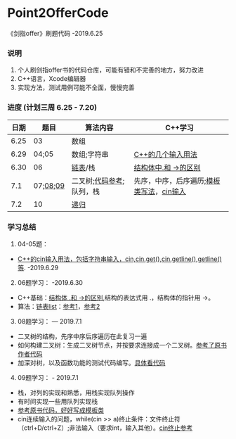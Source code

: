 # Point2OfferCode
《剑指offer》刷题代码   -2019.6.25

### 说明
1. 个人刷剑指offer书的代码仓库，可能有错和不完善的地方，努力改进
2. C++语言，Xcode编辑器
3. 实现方法，测试用例可能不全面，慢慢完善

### 进度 (计划三周 6.25 - 7.20)
日期 | 题目 | 算法内容 | C++学习
--- | ---  | ---    |  ----
6.25  | 03 | 数组    |
6.29 | 04;05 |数组;字符串 | [C++的几个输入用法](https://github.com/slientreed/Point2OfferCode/blob/master/Cplusplus_Basic_Operation/2_C%2B%2B%E8%BE%93%E5%85%A5%E8%BE%93%E5%87%BA%E7%9A%84%E5%AD%A6%E4%B9%A0.md)
6.30 | 06 | [链表](https://doc.bccnsoft.com/docs/cppreference/cpplist_details.html)/栈 | [结构体中.和 ->的区别](https://blog.csdn.net/ShenYuanLuo/article/details/51146140)
7.1 | 07;[08](https://github.com/slientreed/Point2OfferCode/blob/master/08_Next_TreeNode.cpp);[09](https://github.com/slientreed/Point2OfferCode/blob/master/09_stack_to_queue.cpp) | 二叉树;[代码参考](https://github.com/gatieme/CodingInterviews/tree/master/006-%E9%87%8D%E5%BB%BA%E4%BA%8C%E5%8F%89%E6%A0%91); 队列，栈| 先序，中序，后序遍历;[模板类写法](https://github.com/zhedahht/CodingInterviewChinese2/blob/master/09_QueueWithTwoStacks/Queue.h)，[cin输入](https://github.com/slientreed/Point2OfferCode/blob/master/09_stack_to_queue.cpp)
7.2 | 10 | [递归](https://github.com/slientreed/Point2OfferCode/blob/master/10_Fiboncci_Recusive.cpp) | 

### 学习总结

1. 04-05题：
* [C++的cin输入用法，包括字符串输入，cin,cin.get(),cin.getline(),getline()等](https://github.com/slientreed/Point2OfferCode/blob/master/Cplusplus_Basic_Operation/2_C%2B%2B%E8%BE%93%E5%85%A5%E8%BE%93%E5%87%BA%E7%9A%84%E5%AD%A6%E4%B9%A0.md).  -2019.6.29

2. 06题学习：    -2019.6.30
* C++基础：[结构体 .和 ->的区别](https://blog.csdn.net/ShenYuanLuo/article/details/51146140),结构的表达式用 .，结构体的指针用 ->。
* 算法：[链表list](http://www.cplusplus.com/reference/list/list/list/)：[参考1](https://doc.bccnsoft.com/docs/cppreference/cpplist_details.html)，[参考2](https://www.cnblogs.com/scandy-yuan/archive/2013/01/08/2851324.html)

3. 08题学习：   — 2019.7.1
* 二叉树的结构，先序中序后序遍历在此复习一遍
* 如何构建二叉树：生成二叉树节点，并按要求连接成一个二叉树。[参考了原书作者代码](https://github.com/zhedahht/CodingInterviewChinese2/blob/master/08_NextNodeInBinaryTrees/NextNodeInBinaryTrees.cpp)
* 加深对树，以及函数功能的测试代码编写。[具体看代码](https://github.com/slientreed/Point2OfferCode/blob/master/08_Next_TreeNode.cpp)

4. 09题学习： - 2019.7.1
* 栈，对列的实现和熟悉，用栈实现队列操作
* 有时间实现一些用队列实现栈
* [参考原书代码，好好写成模板类](https://github.com/zhedahht/CodingInterviewChinese2/blob/master/09_QueueWithTwoStacks/Queue.h)
* cin连续输入的问题，while(cin >> a)终止条件：文件终止符（ctrl+D/ctrl+Z）;非法输入（要求int，输入其他）。[cin终止参考](https://blog.csdn.net/LYJ_viviani/article/details/52229517)


